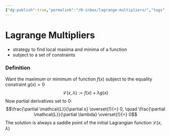 ```yaml
---
{"dg-publish":true,"permalink":"/0-inbox/lagrange-multipliers/","tags":["math/linear-algebra, eth/cil/theory"],"created":"","updated":""}
---
```


# Lagrange Multipliers
- strategy to find local maxima and minima of a function
- subject to a set of constraints

### Definition
Want the maximum or minimum of function $f(x)$ subject to the equality constraint $g(x) = 0$
$$\mathcal{L}(x, \lambda) := f(x) + \lambda g(x)$$
Now partial derivatives set to $0$:
$$\frac{\partial \mathcal{L}}{\partial x} \overset{!}{=} 0, \quad \frac{\partial \mathcal{L}}{\partial \lambda} \overset{!}{=} 0$$
The solution is always a saddle point of the initial Lagrangian function $\mathcal{L}(x, \lambda)$
